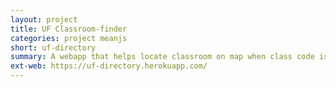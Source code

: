 ```yaml
---
layout: project
title: UF Classroom-finder
categories: project meanjs
short: uf-directory
summary: A webapp that helps locate classroom on map when class code is entered.
ext-web: https://uf-directory.herokuapp.com/
---
```

